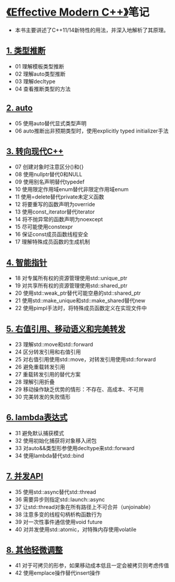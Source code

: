 # [《Effective Modern C++》](https://learning.oreilly.com/library/view/effective-modern-c/9781491908419/)笔记
* 本书主要讲述了C++11/14新特性的用法，并深入地解析了其原理。

## [1. 类型推断](https://github.com/downdemo/Effective-Modern-CPP/blob/master/content/01%20%E7%B1%BB%E5%9E%8B%E6%8E%A8%E6%96%AD.md)
 * 01 理解模板类型推断
 * 02 理解auto类型推断
 * 03 理解decltype
 * 04 查看推断类型的方法

## [2. auto](https://github.com/downdemo/Effective-Modern-CPP/blob/master/content/02%20auto.md)
* 05 使用auto替代显式类型声明
* 06 auto推断出非预期类型时，使用explicitly typed initializer手法

## [3. 转向现代C++](https://github.com/downdemo/Effective-Modern-CPP/blob/master/content/03%20%E8%BD%AC%E5%90%91%E7%8E%B0%E4%BB%A3C%2B%2B.md)
* 07 创建对象时注意区分()和{}
* 08 使用nullptr替代0和NULL
* 09 使用别名声明替代typedef
* 10 使用限定作用域enum替代非限定作用域enum
* 11 使用=delete替代private未定义函数
* 12 将要重写的函数声明为override
* 13 使用const_iterator替代iterator
* 14 将不抛异常的函数声明为noexcept
* 15 尽可能使用constexpr
* 16 保证const成员函数线程安全
* 17 理解特殊成员函数的生成机制

## [4. 智能指针](https://github.com/downdemo/Effective-Modern-CPP/blob/master/content/04%20%E6%99%BA%E8%83%BD%E6%8C%87%E9%92%88.md)
* 18 对专属所有权的资源管理使用std::unique_ptr
* 19 对共享所有权的资源管理使用std::shared_ptr
* 20 使用std::weak_ptr替代可能空悬的std::shared_ptr
* 21 使用std::make_unique和std::make_shared替代new
* 22 使用pimpl手法时，将特殊成员函数定义在实现文件中

## [5. 右值引用、移动语义和完美转发](https://github.com/downdemo/Effective-Modern-CPP/blob/master/content/05%20%E5%8F%B3%E5%80%BC%E5%BC%95%E7%94%A8%E3%80%81%E7%A7%BB%E5%8A%A8%E8%AF%AD%E4%B9%89%E5%92%8C%E5%AE%8C%E7%BE%8E%E8%BD%AC%E5%8F%91.md)
* 23 理解std::move和std::forward
* 24 区分转发引用和右值引用
* 25 对右值引用使用std::move，对转发引用使用std::forward
* 26 避免重载转发引用
* 27 重载转发引用的替代方案
* 28 理解引用折叠
* 29 移动操作缺乏优势的情形：不存在、高成本、不可用
* 30 完美转发的失败情形

## [6. lambda表达式](https://github.com/downdemo/Effective-Modern-CPP/blob/master/content/06%20lambda%E8%A1%A8%E8%BE%BE%E5%BC%8F.md)
* 31 避免默认捕获模式
* 32 使用初始化捕获将对象移入闭包
* 33 对auto&&类型形参使用decltype来std::forward
* 34 使用lambda替代std::bind

## [7. 并发API](https://github.com/downdemo/Effective-Modern-CPP/blob/master/content/07%20%E5%B9%B6%E5%8F%91API.md)
* 35 使用std::async替代std::thread
* 36 需要异步则指定std::launch::async
* 37 让std::thread对象在所有路径上不可合并（unjoinable）
* 38 注意多变的线程句柄析构函数行为
* 39 对一次性事件通信使用void future
* 40 对并发使用std::atomic，对特殊内存使用volatile

## [8. 其他轻微调整](https://github.com/downdemo/Effective-Modern-CPP/blob/master/content/08%20%E5%85%B6%E4%BB%96%E8%BD%BB%E5%BE%AE%E8%B0%83%E6%95%B4.md)
* 41 对于可拷贝的形参，如果移动成本低且一定会被拷贝则考虑传值
* 42 使用emplace操作替代insert操作
